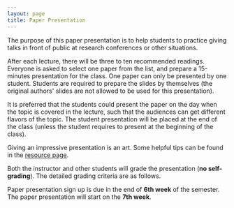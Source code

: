 ```yaml
---
layout: page
title: Paper Presentation
---
```


The purpose of this paper presentation is to help students to practice giving talks in front of public at research conferences or other situations.

After each lecture, there will be three to ten recommended readings. Everyone is asked to select one paper from the list, and prepare a 15-minutes presentation for the class. One paper can only be presented by one student. Students are required to prepare the slides by themselves (the original authors' slides are not allowed to be used for this presentation).

It is preferred that the students could present the paper on the day when the topic is covered in the lecture, such that the audiences can get different flavors of the topic. The student presentation will be placed at the end of the class (unless the student requires to present at the beginning of the class).

Giving an impressive presentation is an art. Some helpful tips can be found in the [resource page]({{site.baseurl}}/resources).

Both the instructor and other students will grade the presentation (**no self-grading**). The detailed grading criteria are as follows.

Paper presentation sign up is due in the end of **6th week** of the semester. The paper presentation will start on the **7th week**. 